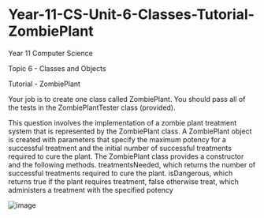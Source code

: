 # Year-11-CS-Unit-6-Classes-Tutorial-ZombiePlant

Year 11 Computer Science 

Topic 6 - Classes and Objects

Tutorial - ZombiePlant

Your job is to create one class called ZombiePlant. 
You should pass all of the tests in the ZombiePlantTester class (provided).

This question involves the implementation of a zombie plant treatment system that is represented by the ZombiePlant class. A ZombiePlant object is created with parameters that specify the maximum potency for a successful treatment and the initial number of successful treatments required to cure the plant.
The ZombiePlant class provides a constructor and the following methods.
treatmentsNeeded, which returns the number of successful treatments required to cure the plant.
isDangerous, which returns true if the plant requires treatment, false otherwise
treat, which administers a treatment with the specified potency



![image](https://user-images.githubusercontent.com/57818506/212820592-a40f87e3-43b6-4f84-929a-5d184c3f39f7.png)
